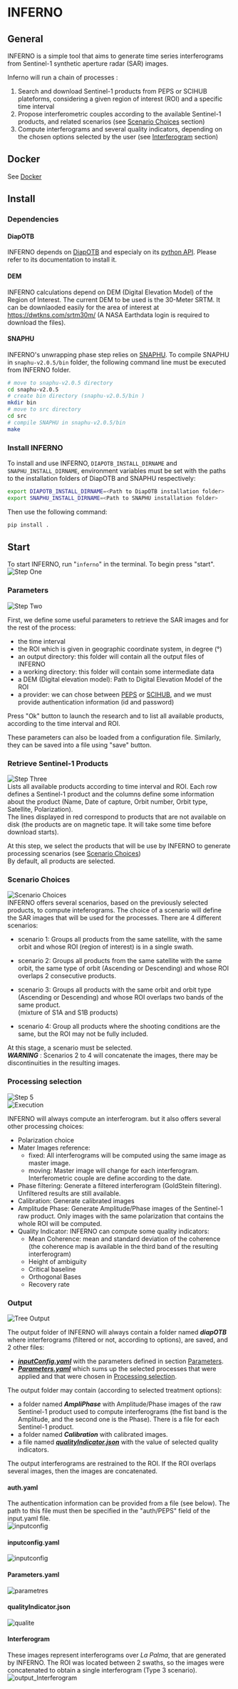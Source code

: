 # INFERNO
## General
INFERNO is a simple tool that aims to generate time series interferograms from Sentinel-1 synthetic aperture radar (SAR) images.

Inferno will run a chain of processes :

1. Search and download Sentinel-1 products from PEPS or SCIHUB plateforms, considering a given region of interest (ROI) and a specific time interval
2. Propose interferometric couples according to the available Sentinel-1 products, and related scenarios (see [Scenario Choices](#scenario-choices) section)
3. Compute interferograms and several quality indicators, depending on the chosen options selected by the user (see [Interferogram](#interferogram) section)


## Docker
See [Docker](docker)

## Install
### Dependencies

#### **DiapOTB** 
INFERNO depends on [DiapOTB](https://gitlab.orfeo-toolbox.org/remote_modules/diapotb) and especialy on its [python API](https://gitlab.orfeo-toolbox.org/remote_modules/diapotb#python).
Please refer to its documentation to install it.

#### **DEM**
INFERNO calculations depend on DEM (Digital Elevation Model) of the Region of Interest. The current DEM to be used is the 30-Meter SRTM. It can be downlaoded easily for the area of interest at  https://dwtkns.com/srtm30m/ (A NASA Earthdata login is required to download the files). 

#### **SNAPHU**  
INFERNO's unwrapping phase step relies on [SNAPHU](https://web.stanford.edu/group/radar/softwareandlinks/sw/snaphu/). To compile SNAPHU in ```snaphu-v2.0.5/bin``` folder, the following command line must be executed from INFERNO folder.

```bash 
# move to snaphu-v2.0.5 directory
cd snaphu-v2.0.5
# create bin directory (snaphu-v2.0.5/bin )
mkdir bin 
# move to src directory 
cd src
# compile SNAPHU in snaphu-v2.0.5/bin
make
```

### Install INFERNO
To install and use INFERNO, ```DIAPOTB_INSTALL_DIRNAME``` and ```SNAPHU_INSTALL_DIRNAME```, environment variables must be set with the paths to the installation folders of DiapOTB and SNAPHU respectively:

```bash
export DIAPOTB_INSTALL_DIRNAME=<Path to DiapOTB installation folder>
export SNAPHU_INSTALL_DIRNAME=<Path to SNAPHU installation folder>
```

Then use the following command:
```bash
pip install .
```

## Start
To start INFERNO, run "`inferno`" in the terminal.
To begin press "start".   
![Step One](doc/images/STEP_1.png)

### Parameters
![Step Two](doc/images/STEP_2.png)  

First, we define some useful parameters to retrieve the SAR images and for the rest of the process:
- the time interval
- the ROI which is given in geographic coordinate system, in degree (°)
- an output directory: this folder will contain all the output files of INFERNO
- a working directory: this folder will contain some intermediate data
- a DEM (Digital elevation model): Path to Digital Elevation Model of the ROI
- a provider: we can chose between  [PEPS](https://peps.cnes.fr/rocket/) or [SCIHUB](https://scihub.copernicus.eu/), and we must provide authentication information (id and password)  

Press "Ok" button to launch the research and to list all available products, according to the time interval and ROI.

These parameters can also be loaded from a configuration file. Similarly, they can be saved into a file using "save" button. 

### Retrieve Sentinel-1 Products
![Step Three](doc/images/STEP_3.png)   
Lists all available products according to time interval and ROI. Each row defines a Sentinel-1 product and the columns define some information about the product (Name, Date of capture, Orbit number, Orbit type, Satellite, Polarization).  
The lines displayed in red correspond to products that are not available on disk (the products are on magnetic tape. It will take some time before download starts).

At this step, we select the products that will be use by INFERNO to generate processing scenarios (see [Scenario Choices](#scenario-choices))  
By default, all products are selected.


### Scenario Choices
![Scenario Choices](doc/images/Scenario_Choices.png)   
INFERNO offers several scenarios, based on the previously selected products, to compute inteferograms. The choice of a scenario will define the SAR images that will be used for the processes.
There are 4 different scenarios:
- scenario 1:
  Groups all products from the same satellite, with the same orbit and whose ROI (region of interest) is in a single swath.
  
- scenario 2:
  Groups all products from the same satellite with the same orbit, the same type of orbit (Ascending or Descending) and whose ROI overlaps 2 consecutive products.
  
- scenario 3:
  Groups all products with the same orbit and orbit type (Ascending or Descending) and whose ROI overlaps two bands of the same product.  
  (mixture of S1A and S1B products)

- scenario 4: Group all products where the shooting conditions are the same, but the ROI may not be fully included.

At this stage, a scenario must be selected.  
***WARNING*** : Scenarios 2 to 4 will concatenate the images, there may be discontinuities in the resulting images.  

### Processing selection 
![Step 5](doc/images/STEP_5.png)   
![Execution](doc/images/Execution.png) 

INFERNO will always compute an interferogram. but it also offers several other processing choices:
  - Polarization choice
  - Mater Images reference:
    - fixed: All interferograms will be computed using the same image as master image.  
    - moving: Master image will change for each interferogram. Interferometric couple are define according to the date.
  - Phase filtering: Generate a filtered interferogram (GoldStein filtering). Unfiltered results are still available.
  - Calibration: Generate calibrated images
  - Amplitude Phase: Generate Amplitude/Phase images of the Sentinel-1 raw product. Only images with the same polarization that contains the whole ROI will be computed.
  - Quality Indicator: INFERNO can compute some quality indicators: 
    - Mean Coherence: mean and standard deviation of the coherence (the coherence map is available in the third band of the resulting interferogram)  
    - Height of ambiguity
    - Critical baseline
    - Orthogonal Bases
    - Recovery rate

### Output
![Tree Output](doc/images/Tree.png)   

The output folder of INFERNO will always contain a folder named ***diapOTB*** where interferograms (filtered or not, according to options), are saved, and 2 other files:
  - [***inputConfig.yaml***](#inputconfigyaml) with the parameters defined in section [Parameters](#parameters).
  - [***Parameters.yaml***](#parametersyaml) which sums up the selected processes that were applied and that were chosen in [Processing selection](#treatment-selection).

The output folder may contain (according to selected treatment options):
  -  a folder named ***AmpliPhase*** with Amplitude/Phase images of the raw Sentinel-1 product used to compute interferograms (the fist band is the Amplitude, and the second one is the Phase). There is a file for each Sentinel-1 product.
  -  a folder named ***Calibration*** with calibrated images.
  -  a file named [***qualityIndicator.json***](#qualityindicatorjson) with the value of selected quality indicators.  

The output interferograms are restrained to the ROI. If the ROI overlaps several images, then the images are concatenated.

#### auth.yaml
The authentication information can be provided from a file (see below). The path to this file must then be specified in the "auth/PEPS" field of the input.yaml file.  
![inputconfig](doc/images/auth.png) 


#### inputconfig.yaml
![inputconfig](doc/images/inputconfig.png)

#### Parameters.yaml 
![parametres](doc/images/parametres.png) 

#### qualityIndicator.json
![qualite](doc/images/qualite.png) 

#### Interferogram
These images represent interferograms over *La Palma*, that are generated by INFERNO. The ROI was located between 2 swaths, so the images were concatenated to obtain a single interferogram (Type 3 scenario).
![output_Interferogram](doc/images/res.png)
